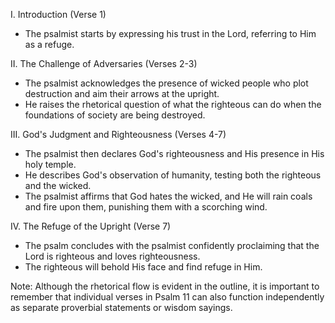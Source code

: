 I. Introduction (Verse 1)
- The psalmist starts by expressing his trust in the Lord, referring to Him as a refuge.

II. The Challenge of Adversaries (Verses 2-3)
- The psalmist acknowledges the presence of wicked people who plot destruction and aim their arrows at the upright.
- He raises the rhetorical question of what the righteous can do when the foundations of society are being destroyed.

III. God's Judgment and Righteousness (Verses 4-7)
- The psalmist then declares God's righteousness and His presence in His holy temple.
- He describes God's observation of humanity, testing both the righteous and the wicked.
- The psalmist affirms that God hates the wicked, and He will rain coals and fire upon them, punishing them with a scorching wind.

IV. The Refuge of the Upright (Verse 7)
- The psalm concludes with the psalmist confidently proclaiming that the Lord is righteous and loves righteousness.
- The righteous will behold His face and find refuge in Him.

Note: Although the rhetorical flow is evident in the outline, it is important to remember that individual verses in Psalm 11 can also function independently as separate proverbial statements or wisdom sayings.